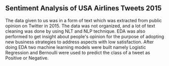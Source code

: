 ## Sentiment Analysis of USA Airlines Tweets 2015
The data given to us was in a form of text which was extracted from public opinion on Twitter in 2015. The data was not organized, and a lot of text cleaning was done by using NLT and NLP technique. EDA was also performed to get insight about people's opinion for the purpose of adopting new business strategies to address aspects with low satisfaction. After doing EDA two machine learning models were built namely Logistic Regression and Bernoulli were used to predict the class of a tweet as Positive or Negative.